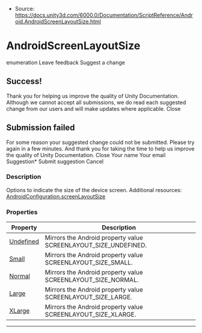 * Source: https://docs.unity3d.com/6000.0/Documentation/ScriptReference/Android.AndroidScreenLayoutSize.html

# AndroidScreenLayoutSize
enumeration
Leave feedback
Suggest a change
## Success!
Thank you for helping us improve the quality of Unity Documentation. Although we cannot accept all submissions, we do read each suggested change from our users and will make updates where applicable.
Close
## Submission failed
For some reason your suggested change could not be submitted. Please <a>try again</a> in a few minutes. And thank you for taking the time to help us improve the quality of Unity Documentation.
Close
Your name Your email Suggestion* Submit suggestion
Cancel
### Description
Options to indicate the size of the device screen.
Additional resources: [AndroidConfiguration.screenLayoutSize](https://docs.unity3d.com/6000.0/Documentation/ScriptReference/Android.AndroidConfiguration-screenLayoutSize.html)
### Properties
Property | Description  
---|---  
[Undefined](https://docs.unity3d.com/6000.0/Documentation/ScriptReference/Android.AndroidScreenLayoutSize.Undefined.html) | Mirrors the Android property value SCREENLAYOUT_SIZE_UNDEFINED.  
[Small](https://docs.unity3d.com/6000.0/Documentation/ScriptReference/Android.AndroidScreenLayoutSize.Small.html) | Mirrors the Android property value SCREENLAYOUT_SIZE_SMALL.  
[Normal](https://docs.unity3d.com/6000.0/Documentation/ScriptReference/Android.AndroidScreenLayoutSize.Normal.html) | Mirrors the Android property value SCREENLAYOUT_SIZE_NORMAL.  
[Large](https://docs.unity3d.com/6000.0/Documentation/ScriptReference/Android.AndroidScreenLayoutSize.Large.html) | Mirrors the Android property value SCREENLAYOUT_SIZE_LARGE.  
[XLarge](https://docs.unity3d.com/6000.0/Documentation/ScriptReference/Android.AndroidScreenLayoutSize.XLarge.html) | Mirrors the Android property value SCREENLAYOUT_SIZE_XLARGE.  
* * *
